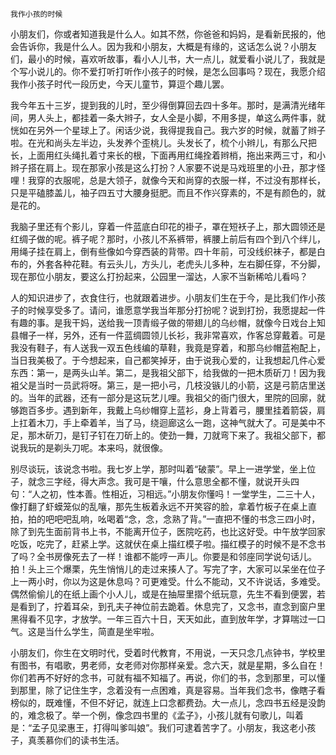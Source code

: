    我作小孩的时候 

   小朋友们，你或者知道我是什么人。如其不然，你爸爸和妈妈，是看新民报的，他会告诉你，我是什么人。因为我和小朋友，大概是有缘的，这话怎么说？小朋友们，最小的时候，喜欢听故事，看小人儿书，大一点儿，就爱看小说儿了，我就是个写小说儿的。你不爱打听打听作小孩子的时候，是怎么回事吗？现在，我愿介绍我作小孩子时代一段历史，今天儿童节，算逗个趣儿罢。

   我今年五十三岁，提到我的儿时，至少得倒算回去四十多年。那时，是满清光绪年间，男人头上，都挂着一条大辫子，女人全是小脚，不用多提，单这么两件事，就恍如在另外一个星球上了。闲话少说，我得提我自己。我六岁的时候，就蓄了辫子啦。在光和尚头左半边，头发养个歪桃儿。头发长了，梳个小辫儿，有那么尺把长，上面用红头绳扎着寸来长的根，下面再用红绳拴着辫梢，拖出来两三寸，和小辫子搭在肩上。现在那家小孩是这么打扮？人家要不说是马戏班里的小丑，那才怪哩！我穿的衣服呢，总是大领子，就像今天和尚穿的衣服一样，不过没有那样长，只是平磕膝盖儿，袖子四五寸大腰身挺肥。而且不作兴穿素的，不是有颜色的，就是花的。

   我脑子里还有个影儿，穿着一件蓝底白印花的褂子，罩在短袄子上，那大圆领还是红绸子做的呢。裤子呢？那时，小孩儿不系裤带，裤腰上前后有四个到八个绊儿，用绳子挂在肩上，倒有些像如今穿西装的背带。四十年前，可没线织袜子，都是白布的，外套各种花鞋。有云头儿，方头儿，老虎头儿多种，左右脚任穿，不分脚，现在那位小朋友，要这么打扮起来，公园里一溜达，人家不当新稀哈儿看吗？

   人的知识进步了，衣食住行，也就跟着进步。小朋友们生在于今，是比我们作小孩子的时候享受多了。请问，谁愿意学我当年那分打扮呢？说到打扮，我愿提起一件有趣的事。是我干妈，送给我一顶青缎子做的带翅儿的乌纱帽，就像今日戏台上知县帽子一样，另外，还有一件蓝绸圆领儿长衫，我非常喜欢，作客总穿戴着。可是我没有鞋子，有人送我一双五色线编的草鞋，我竟是穿着，和那乌纱帽蓝袍配上，当日我美极了。于今想起来，自己都笑掉牙，由于说我心爱的，让我想起几件心爱东西：第一，是两头山羊。第二，是我祖父部下，给我做的一把木质斫刀！因为我袓父是当时一员武将呀。第三，是一把小弓，几枝没镞儿的小箭，这是弓箭店里送的。当年的武器，还有一部分是这玩艺儿哩。我祖父的衙门很大，里院的回廓，就够跑百多步。遇到新年，我戴上乌纱帽穿上蓝衫，身上背着弓，腰里挂着箭袋，肩上扛着木刀，手上牵着羊，当了马，绕迴廊这么一跑，这神气就大了。可是美中不足，那木斫刀，是钉子钉在刀斫上的。使劲一舞，刀就弯下来了。我祖父部下，都说我玩的是剃头刀呢。本来吗，就很像。

   别尽谈玩，该说念书啦。我七岁上学，那时叫着“破蒙”。早上一进学堂，坐上位子，就念三字经，得大声念。我可是干嚷，什么意思全都不懂，就说开头四句：“人之初，性本善。性相近，习相远。”小朋友你懂吗！一堂学生，二三十人，像打翻了虾蟆笼似的乱嚷，那先生板着永远不开笑容的脸，拿着竹板子在桌上直拍，拍的吧吧吧乱响，吆喝着“念，念，念熟了背。”一直把不懂的书念三四小时，除了到先生面前背书上书，不能离开位子，医院吃药，也比这好受。中午放学回家吃饭，吃完了，赶紧上学。这就伏在桌上描红模子啦。描红模子的时候不是不念书了吗？全书房像死去了一样！谁都不能哼一声儿。你要是和邻座同学说句话儿。拍！头上三个爆栗，先生悄悄儿的走过来揍人了。写完了字，大家可以呆坐在位子上一两小时，你以为这是休息吗？可更难受。什么不能动，又不许说话，多难受。偶然偷偷儿的在纸上画个小人儿，或是在抽屉里摺个纸玩意，先生不看到便罢，若是看到了，拧着耳朵，到孔夫子神位前去跪着。休息完了，又念书，直念到窗户里黑得看不见字，才放学。一年三百六十日，天天如此，直到放年学，才算喘过一口气。这是当什么学生，简直是坐牢啦。

   小朋友们，你生在文明时代，受着时代教育，不用说，一天只念几点钟书，学校里有图书，有唱歌，男老师，女老师对你那样亲爱。念六天，就是星期，多么自在！你们若再不好好的念书，可就有福不知福了。再说，你们的书，念到那里，可以懂到那里，除了记住生字，念着没有一点困难，真是容易。当年我们念书，像瞎子看榜似的，既难懂，不但不好记，就连上口念都费劲。大一点儿，念四书五经是没韵的，难念极了。举一个例，像念四书里的《孟子》，小孩儿就有句歌儿，叫着是：“孟子见梁惠王，打得叫爹叫娘”。我们可逮着苦字了。小朋友，我这老小孩子，真羡慕你们的读书生活。

